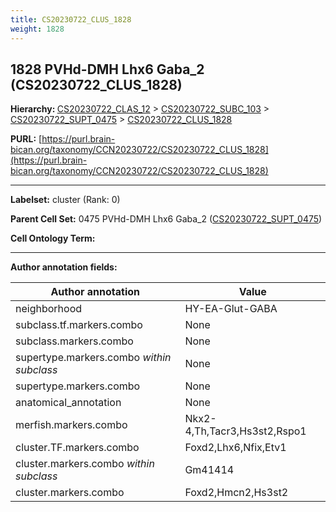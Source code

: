 ```yaml
---
title: CS20230722_CLUS_1828
weight: 1828
---
```

## 1828 PVHd-DMH Lhx6 Gaba_2 (CS20230722_CLUS_1828)
<b>Hierarchy: </b>
[CS20230722_CLAS_12](../CS20230722_CLAS_12) >
[CS20230722_SUBC_103](../CS20230722_SUBC_103) >
[CS20230722_SUPT_0475](../CS20230722_SUPT_0475) >
[CS20230722_CLUS_1828](../CS20230722_CLUS_1828)

**PURL:** [https://purl.brain-bican.org/taxonomy/CCN20230722/CS20230722_CLUS_1828](https://purl.brain-bican.org/taxonomy/CCN20230722/CS20230722_CLUS_1828)

---


**Labelset:** cluster (Rank: 0)

**Parent Cell Set:** 0475 PVHd-DMH Lhx6 Gaba_2 ([CS20230722_SUPT_0475](../CS20230722_SUPT_0475))



**Cell Ontology Term:** 

[MARKER GENES.]: #


---

[TRANSFERRED ANNOTATIONS.]: #


[AUTHOR ANNOTATION FIELDS.]: #


**Author annotation fields:**

| Author annotation | Value |
|-------------------|-------|
|neighborhood|HY-EA-Glut-GABA|
|subclass.tf.markers.combo|None|
|subclass.markers.combo|None|
|supertype.markers.combo _within subclass_|None|
|supertype.markers.combo|None|
|anatomical_annotation|None|
|merfish.markers.combo|Nkx2-4,Th,Tacr3,Hs3st2,Rspo1|
|cluster.TF.markers.combo|Foxd2,Lhx6,Nfix,Etv1|
|cluster.markers.combo _within subclass_|Gm41414|
|cluster.markers.combo|Foxd2,Hmcn2,Hs3st2|
